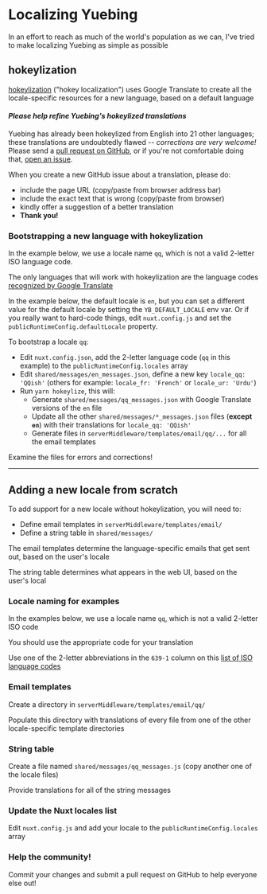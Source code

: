 Localizing Yuebing
==================
In an effort to reach as much of the world's population as we can,
I've tried to make localizing Yuebing as simple as possible

## hokeylization
[hokeylization](https://github.com/cobbzilla/hokeylization) ("hokey localization") uses Google Translate to
create all the locale-specific resources for a new language, based on a default language

#### *Please help refine Yuebing's hokeylized translations*
Yuebing has already been hokeylized from English into 21 other languages; these translations are undoubtedly
flawed -- *corrections are very welcome!* Please send a [pull request on GitHub](https://github.com/cobbzilla/yuebing/pulls),
or if you're not comfortable doing that, [open an issue](https://github.com/cobbzilla/yuebing/issues).

When you create a new GitHub issue about a translation, please do:
* include the page URL (copy/paste from browser address bar)
* include the exact text that is wrong (copy/paste from browser)
* kindly offer a suggestion of a better translation
* **Thank you!**

### Bootstrapping a new language with hokeylization
In the example below, we use a locale name `qq`, which is not a valid 2-letter ISO language code.

The only languages that will work with hokeylization are the language codes
[recognized by Google Translate](https://cloud.google.com/translate/docs/languages)

In the example below, the default locale is `en`, but you can set a different value for the default locale
by setting the `YB_DEFAULT_LOCALE` env var. Or if you really want to hard-code things, edit `nuxt.config.js` and
set the `publicRuntimeConfig.defaultLocale` property.

To bootstrap a locale `qq`:
* Edit `nuxt.config.json`, add the 2-letter language code (`qq` in this example) to the `publicRuntimeConfig.locales` array
* Edit `shared/messages/en_messages.json`, define a new key `locale_qq: 'QQish'` (others for example: `locale_fr: 'French'` or `locale_ur: 'Urdu'`)
* Run `yarn hokeylize`, this will:
  * Generate `shared/messages/qq_messages.json` with Google Translate versions of the `en` file
  * Update all the other `shared/messages/*_messages.json` files (**except `en`**) with their translations for `locale_qq: 'QQish'`
  * Generate files in `serverMiddleware/templates/email/qq/...` for all the email templates

Examine the files for errors and corrections!

----

## Adding a new locale from scratch
To add support for a new locale without hokeylization, you will need to:
* Define email templates in `serverMiddleware/templates/email/`
* Define a string table in `shared/messages/`

The email templates determine the language-specific emails that get sent out, based on the user's locale

The string table determines what appears in the web UI, based on the user's local

### Locale naming for examples
In the examples below, we use a locale name `qq`, which is not a valid 2-letter ISO code

You should use the appropriate code for your translation

Use one of the 2-letter abbreviations in the `639-1` column on this
<a href="https://en.wikipedia.org/wiki/List_of_ISO_639-1_codes">list of ISO language codes</a> 

### Email templates
Create a directory in `serverMiddleware/templates/email/qq/`

Populate this directory with translations of every file from one of the other locale-specific template directories

### String table
Create a file named `shared/messages/qq_messages.js` (copy another one of the locale files)

Provide translations for all of the string messages

### Update the Nuxt locales list
Edit `nuxt.config.js` and add your locale to the `publicRuntimeConfig.locales` array

### Help the community!
Commit your changes and submit a pull request on GitHub to help everyone else out!
